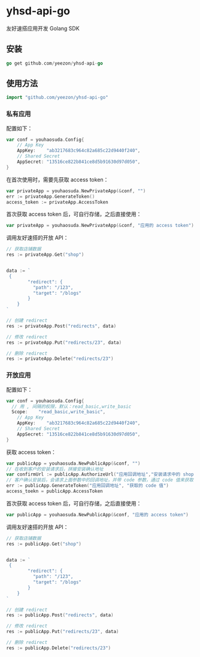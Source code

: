 # yhsd-api-go

友好速搭应用开发 Golang SDK

## 安装

```go
go get github.com/yeezon/yhsd-api-go
```

## 使用方法

```go
import "github.com/yeezon/yhsd-api-go"
```

### 私有应用

配置如下：
```go
var conf = youhaosuda.Config{
	// App Key
	AppKey:    "ab3217683c964c82a685c22d9440f240",
	// Shared Secret
	AppSecret: "13516ce822b841ce8d5b91630d97d050",
}
```

在首次使用时，需要先获取 access token：

```go
var privateApp = youhaosuda.NewPrivateApp(&conf, "")
err := privateApp.GenerateToken()
access_token := privateApp.AccessToken
```

首次获取 access token 后，可自行存储，之后直接使用：

```go
var privateApp = youhaosuda.NewPrivateApp(&conf, "应用的 access token")
```

调用友好速搭的开放 API：

```go
// 获取店铺数据
res := privateApp.Get("shop")


data := `
 {
        "redirect": {
          "path": "/123",
          "target": "/blogs"
        }
    }
`

// 创建 redirect
res := privateApp.Post("redirects", data)

// 修改 redirect
res := privateApp.Put("redirects/23", data)

// 删除 redirect
res := privateApp.Delete("redirects/23")
```

### 开放应用

配置如下：
```go
var conf = youhaosuda.Config{
  // 用 , 间隔的权限，默认：read_basic,write_basic
  Scope:    "read_basic,write_basic",
	// App Key
	AppKey:    "ab3217683c964c82a685c22d9440f240",
	// Shared Secret
	AppSecret: "13516ce822b841ce8d5b91630d97d050",
}
```

获取 access token：

```go
var publicApp = youhaosuda.NewPublicApp(&conf, "")
// 在收到客户的安装请求后，拼接安装确认地址
var confirmUrl := publicApp.AuthorizeUrl("应用回调地址","安装请求中的 shop key 参数值", "需要返回的参数")
// 客户确认安装后，会请求上面参数中的回调地址，并带 code 参数，通过 code 值来获取 access token
err := publicApp.GenerateToken("应用回调地址", "获取的 code 值")
access_toekn = publicApp.AccessToken
```

首次获取 access token 后，可自行存储，之后直接使用：

```go
var publicApp = youhaosuda.NewPublicApp(&conf, "应用的 access token")
```

调用友好速搭的开放 API：

```go
// 获取店铺数据
res := publicApp.Get("shop")


data := `
 {
        "redirect": {
          "path": "/123",
          "target": "/blogs"
        }
    }
`

// 创建 redirect
res := publicApp.Post("redirects", data)

// 修改 redirect
res := publicApp.Put("redirects/23", data)

// 删除 redirect
res := publicApp.Delete("redirects/23")
```
